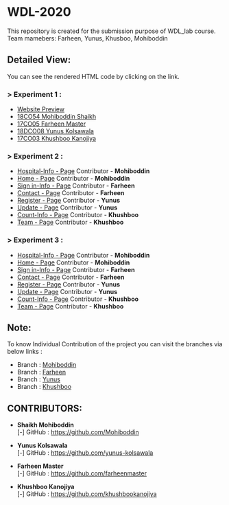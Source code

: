 # WDL-2020
This repository is created for the submission purpose of WDL_lab course. Team mamebers: Farheen, Yunus, Khusboo, Mohiboddin

## Detailed View:

You can see the rendered HTML code by clicking on the link.

### > Experiment 1 :

- <a href="https://github.com/Mohiboddin/WDL-2020/blob/master/Exp_1/website%20UI.pdf">Website Preview</a>
- <a href="https://github.com/Mohiboddin/WDL-2020/blob/master/Exp_1/18CO54_EXP1(WDL).pdf">18CO54 Mohiboddin Shaikh</a>
- <a href="https://github.com/farheenmaster/WDL-2020/blob/master/EXP_01/Farheen_Exp_01.pdf">17CO05 Farheen Master</a>
- <a href="https://github.com/yunus-kolsawala/WDL/blob/master/EXP%201/YUNUS%20EXP%201%20WDL.pdf">18DCO08 Yunus Kolsawala</a>
- <a href="https://github.com/khushbookanojiya/WDL-2020/blob/master/EXP_01/exp1.pdf">17CO03 Khushboo Kanojiya</a>




### > Experiment 2 :

- <a href="https://htmlpreview.github.io/?https://github.com/Mohiboddin/WDL-2020/blob/master/Exp_2/Hos_info.html">Hospital-Info - Page</a> Contributor - <b>Mohiboddin</b>
- <a href="https://htmlpreview.github.io/?https://github.com/Mohiboddin/WDL-2020/blob/master/Exp_2/index.html">Home - Page</a> Contributor - <b>Mohiboddin</b>
- <a href="https://htmlpreview.github.io/?https://github.com/farheenmaster/WDL-2020/blob/master/EXP_02/sign_in.html">Sign in-Info - Page</a> Contributor - <b>Farheen</b>
- <a href="https://htmlpreview.github.io/?https://github.com/farheenmaster/WDL-2020/blob/master/EXP_02/Contact.html">Contact - Page</a> Contributor - <b>Farheen</b>
- <a href="https://htmlpreview.github.io/?https://github.com/yunus-kolsawala/WDL/blob/master/EXP%202/Yunus/Register.html">Register - Page</a> Contributor - <b>Yunus</b>
- <a href="https://htmlpreview.github.io/?https://github.com/yunus-kolsawala/WDL/blob/master/EXP%202/Yunus/Update.html">Update - Page</a> Contributor - <b>Yunus</b>
- <a href="https://htmlpreview.github.io/?https://github.com/khushbookanojiya/WDL-2020/blob/master/EXP_02/Count_info.html">Count-Info - Page</a> Contributor - <b>Khushboo</b>
- <a href="https://htmlpreview.github.io/?https://github.com/khushbookanojiya/WDL-2020/blob/master/EXP_02/Team.html">Team - Page</a> Contributor - <b>Khushboo</b>


### > Experiment 3 :

- <a href="https://htmlpreview.github.io/?https://github.com/Mohiboddin/WDL-2020/blob/master/Exp_3/Hos_info.html">Hospital-Info - Page</a> Contributor - <b>Mohiboddin</b>
- <a href="https://htmlpreview.github.io/?https://raw.githubusercontent.com/Mohiboddin/WDL-2020/master/Exp_3/index.html">Home - Page</a> Contributor - <b>Mohiboddin</b>
- <a href="#">Sign in-Info - Page</a> Contributor - <b>Farheen</b>
- <a href="#">Contact - Page</a> Contributor - <b>Farheen</b>
- <a href="#">Register - Page</a> Contributor - <b>Yunus</b>
- <a href="#">Update - Page</a> Contributor - <b>Yunus</b>
- <a href="#">Count-Info - Page</a> Contributor - <b>Khushboo</b>
- <a href="#">Team - Page</a> Contributor - <b>Khushboo</b>



## Note:

To know Individual Contribution of the project you can visit the branches via below links :
- Branch : <a href="https://github.com/Mohiboddin/WDL-2020">Mohiboddin</a>
- Branch : <a href="https://github.com/farheenmaster/WDL-2020">Farheen</a>
- Branch : <a href="https://github.com/yunus-kolsawala/WDL">Yunus</a>
- Branch : <a href="https://github.com/khushbookanojiya/WDL-2020">Khushboo</a>




## CONTRIBUTORS:

- **Shaikh Mohiboddin**<br>
[-] GitHub : https://github.com/Mohiboddin

- **Yunus Kolsawala**<br>
[-] GitHub : https://github.com/yunus-kolsawala

- **Farheen Master**<br>
[-] GitHub : https://github.com/farheenmaster

- **Khushboo Kanojiya**<br>
[-] GitHub : https://github.com/khushbookanojiya

